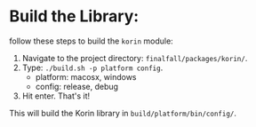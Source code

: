 # Build the Library:
follow these steps to build the `korin` module:

1. Navigate to the project directory: `finalfall/packages/korin/`.
2. Type: `./build.sh -p platform config`.
   - platform: macosx, windows
   - config: release, debug
3. Hit enter. That's it!

This will build the Korin library in `build/platform/bin/config/`.